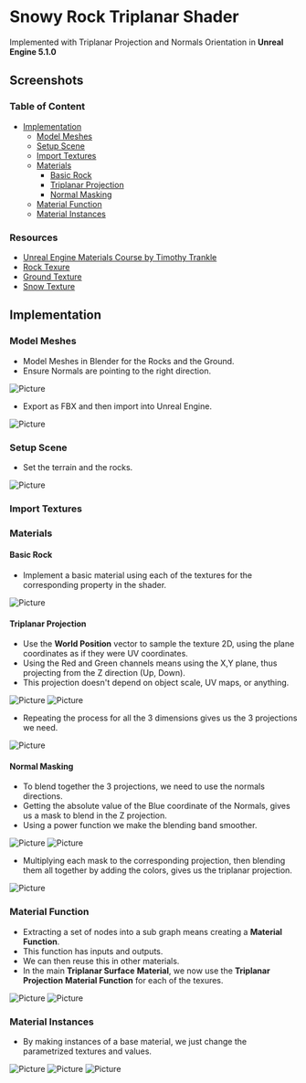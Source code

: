 # Snowy Rock Triplanar Shader

Implemented with Triplanar Projection and Normals Orientation in **Unreal Engine 5.1.0**

## Screenshots

### Table of Content
- [Implementation](#implementation)
  - [Model Meshes](#model-meshes)
  - [Setup Scene](#setup-scene)
  - [Import Textures](#import-textures)
  - [Materials](#materials)
    - [Basic Rock](#basic-rock)
    - [Triplanar Projection](#triplanar-projection)
    - [Normal Masking](#normal-masking)
  - [Material Function](#material-function)
  - [Material Instances](#material-instances) 

### Resources

- [Unreal Engine Materials Course by Timothy Trankle](https://www.udemy.com/course/unlocking-the-unreal-engine-material-editor)
- [Rock Texure](https://3dtextures.me/2022/03/03/rock-044/)
- [Ground Texture](https://3dtextures.me/2022/04/27/gravel-001/)
- [Snow Texture](https://3dtextures.me/2018/02/27/snow-002/)

## Implementation
### Model Meshes

- Model Meshes in Blender for the Rocks and the Ground.
- Ensure Normals are pointing to the right direction.

![Picture](./docs/1.png)

- Export as FBX and then import into Unreal Engine.
  
![Picture](./docs/2.png)

### Setup Scene

- Set the terrain and the rocks.

![Picture](./docs/3.png)

### Import Textures

### Materials
#### Basic Rock

- Implement a basic material using each of the textures for the corresponding property in the shader.

![Picture](./docs/11.png)

#### Triplanar Projection

- Use the **World Position** vector to sample the texture 2D, using the plane coordinates as if they were UV coordinates.
- Using the Red and Green channels means using the X,Y plane, thus projecting from the Z direction (Up, Down).
- This projection doesn't depend on object scale, UV maps, or anything.

![Picture](./docs/12.png)
![Picture](./docs/13.png)

- Repeating the process for all the 3 dimensions gives us the 3 projections we need.

![Picture](./docs/14.png)

#### Normal Masking

- To blend together the 3 projections, we need to use the normals directions.
- Getting the absolute value of the Blue coordinate of the Normals, gives us a mask to blend in the Z projection.
- Using a power function we make the blending band smoother.

![Picture](./docs/15.png)
![Picture](./docs/16.png)

- Multiplying each mask to the corresponding projection, then blending them all together by adding the colors, gives us the triplanar projection.

![Picture](./docs/17.png)

### Material Function

- Extracting a set of nodes into a sub graph means creating a **Material Function**.
- This function has inputs and outputs.
- We can then reuse this in other materials.
- In the main **Triplanar Surface** **Material**, we now use the **Triplanar Projection** **Material Function** for each of the texures.

![Picture](./docs/18.png)
![Picture](./docs/19.png)

### Material Instances

- By making instances of a base material, we just change the parametrized textures and values.

![Picture](./docs/20.png)
![Picture](./docs/21.png)
![Picture](./docs/22.png)

